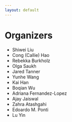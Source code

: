 ```yaml
---
layout: default
---
```


# Organizers

* Shiwei Liu
* Cong (Callie) Hao
* Rebekka Burkholz
* Olga Saukh
* Jared Tanner
* Yunhe Wang
* Kai Han
* Boqian Wu
* Adriana Fernandez-Lopez
* Ajay Jaiswal
* Zahra Atashgahi
* Edoardo M. Ponti
* Lu Yin
